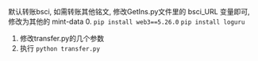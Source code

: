 默认转账bsci, 如需转账其他铭文, 修改GetIns.py文件里的 bsci_URL 变量即可, 修改为其他的 mint-data
0. 
```pip install web3==5.26.0```
```pip install loguru```
1. 修改transfer.py的几个参数
2. 执行
   ```python transfer.py```
